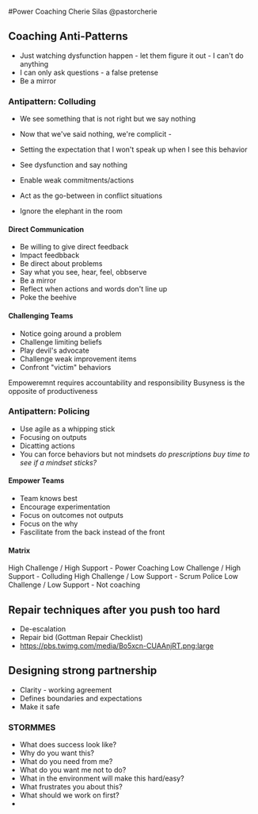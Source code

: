 #Power Coaching
Cherie Silas
@pastorcherie

## Coaching Anti-Patterns
* Just watching dysfunction happen - let them figure it out - I can't do anything
* I can only ask questions - a false pretense
* Be a mirror

### Antipattern: Colluding
* We see something that is not right but we say nothing
* Now that we've said nothing, we're complicit -
* Setting the expectation that I won't speak up when I see this behavior

* See dysfunction and say nothing
* Enable weak commitments/actions
* Act as the go-between in conflict situations
* Ignore the elephant in the room

#### Direct Communication
* Be willing to give direct feedback
* Impact feedbback
* Be direct about problems
* Say what you see, hear, feel, obbserve
* Be a mirror
* Reflect when actions and words don't line up
* Poke the beehive

#### Challenging Teams
* Notice going around a problem
* Challenge limiting beliefs
* Play devil's advocate
* Challenge weak improvement items
* Confront "victim" behaviors

Empoweremnt requires accountability and responsibility
Busyness is the opposite of productiveness

### Antipattern: Policing
* Use agile as a whipping stick
* Focusing on outputs
* Dicatting actions
* You can force behaviors but not mindsets
   _do prescriptions buy time to see if a mindset sticks?_

#### Empower Teams
* Team knows best
* Encourage experimentation
* Focus on outcomes not outputs
* Focus on the why
* Fascilitate from the back instead of the front

#### Matrix
High Challenge / High Support - Power Coaching
Low Challenge / High Support - Colluding
High Challenge / Low Support - Scrum Police
Low Challenge / Low Support - Not coaching

## Repair techniques after you push too hard
* De-escalation
* Repair bid (Gottman Repair Checklist)
* https://pbs.twimg.com/media/Bo5xcn-CUAAnjRT.png:large

## Designing strong partnership
* Clarity - working agreement
* Defines boundaries and expectations
* Make it safe

### STORMMES
* What does success look like?
* Why do you want this?
* What do you need from me?
* What do you want me not to do?
* What in the environment will make this hard/easy?
* What frustrates you about this?
* What should we work on first?
*
